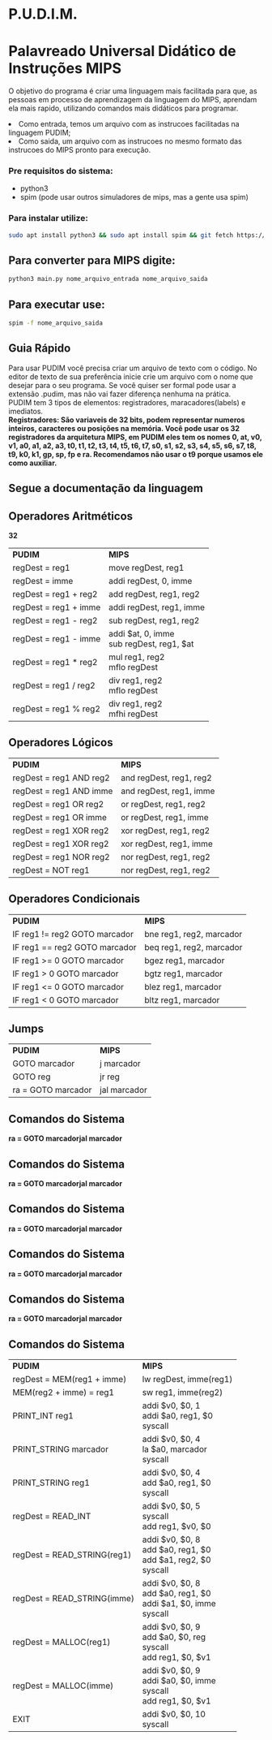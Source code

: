 # P.U.D.I.M.
# Palavreado Universal Didático de Instruções MIPS

<p>
O objetivo do programa é criar uma linguagem mais facilitada para que, as pessoas em processo de aprendizagem da linguagem do MIPS, aprendam ela mais rapido, utilizando comandos mais didáticos para programar.
	<li>Como entrada, temos um arquivo com as instrucoes facilitadas na linguagem PUDIM;</li>
	<li>Como saida, um arquivo com as instrucoes no mesmo formato das instrucoes do MIPS pronto para execução.</li>
</p>

### Pre requisitos do sistema:

- python3 
- spim (pode usar outros simuladores de mips, mas a gente usa spim)

### Para instalar utilize:

```bash
sudo apt install python3 && sudo apt install spim && git fetch https://github.com/ThalesSilva19/mipsPython
```

<h2>Para converter para MIPS digite:</h2>

```bash
python3 main.py nome_arquivo_entrada nome_arquivo_saida  
```

<h2>Para executar use:</h2>

<div>
</div>

```bash
spim -f nome_arquivo_saida  
```
<div>
</div>

<h2>Guia Rápido</h2>
	<p>Para usar PUDIM você precisa criar um arquivo de texto com o código. No editor de texto de sua preferência inicie crie um arquivo com o nome que desejar para o seu programa. Se você quiser ser formal pode usar a extensão .pudim, mas não vai fazer diferença nenhuma na prática.<br>
	PUDIM tem 3 tipos de elementos: registradores, maracadores(labels) e imediatos.<br>
	<b>Registradores:<b>
	São variaveis de 32 bits, podem representar numeros inteiros, caracteres ou posições na memória. Você pode usar os 32 registradores da arquitetura MIPS, em PUDIM eles tem os nomes 0, at, v0, v1, a0, a1, a2, a3, t0, t1, t2, t3, t4, t5, t6, t7, s0, s1, s2, s3, s4, s5, s6, s7, t8, t9, k0, k1, gp, sp, fp e ra. Recomendamos não usar o t9 porque usamos ele como auxiliar.
		
</p>

<h2>Segue a documentação da linguagem</h2>

<div>

<h2>Operadores Aritméticos</h2>
	<table>
		<tr><td><b>PUDIM</b></td><td><b>MIPS</b></td></tr>
		<tr><td>regDest = reg1</td><td>move regDest, reg1</td></tr>
		<tr><td>regDest = imme</td><td>addi regDest, 0, imme</td></tr>32
		<tr><td>regDest = reg1 + reg2</td><td>add regDest, reg1, reg2</td></tr>
		<tr><td>regDest = reg1 + imme</td><td>addi regDest, reg1, imme</td></tr>
		<tr><td>regDest = reg1 - reg2</td><td>sub regDest, reg1, reg2</td></tr>
		<tr><td>regDest = reg1 - imme</td><td>addi $at, 0, imme<br>sub regDest, reg1, $at</td></tr>
		<tr><td>regDest = reg1 * reg2</td><td>mul reg1, reg2 <br> mflo regDest</td></tr>
		<tr><td>regDest = reg1 / reg2</td><td>div reg1, reg2 <br> mflo regDest</td></tr>
		<tr><td>regDest = reg1 % reg2</td><td>div reg1, reg2 <br> mfhi regDest</td></tr>
	</table>

<h2>Operadores Lógicos</h2>
	<table>
		<tr><td><b>PUDIM</b></td><td><b>MIPS</b></td></tr>
		<trW><td>regDest = reg1 AND reg2</td><td>and regDest, reg1, reg2</td></tr>
		<tr><td>regDest = reg1 AND imme</td><td>and regDest, reg1, imme</td></tr>
		<tr><td>regDest = reg1 OR reg2</td><td>or regDest, reg1, reg2</td></tr>
		<tr><td>regDest = reg1 OR imme</td><td>or regDest, reg1, imme</td></tr>
		<tr><td>regDest = reg1 XOR reg2</td><td>xor regDest, reg1, reg2</td></tr>
		<tr><td>regDest = reg1 XOR reg2</td><td>xor regDest, reg1, imme</td></tr>
		<tr><td>regDest = reg1 NOR reg2</td><td>nor regDest, reg1, reg2</td></tr>
		<tr><td>regDest = NOT reg1</td><td>nor regDest, reg1, reg2</td></tr>
	</table>

<h2>Operadores Condicionais</h2>
	<table>
		<tr><td><b>PUDIM</b></td><td><b>MIPS</b></td></tr>
		<tr><td>IF reg1 != reg2 GOTO marcador</td><td>bne reg1, reg2, marcador</td></tr>
		<tr><td>IF reg1 == reg2 GOTO marcador</td><td>beq reg1, reg2, marcador</td></tr>
		<tr><td>IF reg1 >= 0 GOTO marcador</td><td>bgez reg1, marcador</td></tr>
		<tr><td>IF reg1 > 0 GOTO marcador</td><td>bgtz reg1, marcador</td></tr>
		<tr><td>IF reg1 <= 0 GOTO marcador</td><td>blez reg1, marcador</td></tr>
		<tr><td>IF reg1 < 0 GOTO marcador</td><td>bltz reg1, marcador</td></tr>
	</table>
	
<h2>Jumps</h2>
	<table>
		<tr><td><b>PUDIM</b></td><td><b>MIPS</b></td></tr>
		<tr><td>GOTO marcador</td><td>j marcador</td></tr>
		<tr><td>GOTO reg</td><td>jr reg</td></tr>
		<tr><td>ra = GOTO marcador</td><td>jal marcador</td></tr>
	</table>

<h2>Comandos do Sistema</h2>
		<tr><td>ra = GOTO marcador</td><td>jal marcador</td></tr>
	</table>

<h2>Comandos do Sistema</h2>
		<tr><td>ra = GOTO marcador</td><td>jal marcador</td></tr>
	</table>

<h2>Comandos do Sistema</h2>
		<tr><td>ra = GOTO marcador</td><td>jal marcador</td></tr>
	</table>

<h2>Comandos do Sistema</h2>
		<tr><td>ra = GOTO marcador</td><td>jal marcador</td></tr>
	</table>

<h2>Comandos do Sistema</h2>
		<tr><td>ra = GOTO marcador</td><td>jal marcador</td></tr>
	</table>

<h2>Comandos do Sistema</h2>
	<table>
		<tr><td><b>PUDIM</b></td><td><b>MIPS</b></td></tr>
		<tr><td>regDest = MEM(reg1 + imme)</td><td>lw regDest, imme(reg1)</td></tr>
		<tr><td>MEM(reg2 + imme) = reg1</td><td>sw reg1, imme(reg2)</td></tr>
		<tr><td>PRINT_INT reg1</td><td>addi $v0, $0, 1<br>addi $a0, reg1, $0<br>syscall</td></tr>
		<tr><td>PRINT_STRING marcador</td><td>addi $v0, $0, 4<br>la $a0, marcador<br>syscall</td></tr>
		<tr><td>PRINT_STRING reg1</td><td>addi $v0, $0, 4<br>add $a0, reg1, $0<br>syscall</td></tr>
		<tr><td>regDest = READ_INT</td><td>addi $v0, $0, 5<br>syscall<br>add reg1, $v0, $0</td></tr>
		<tr><td>regDest = READ_STRING(reg1)</td><td>addi $v0, $0, 8<br>add $a0, reg1, $0<br>add $a1, reg2, $0<br>syscall</td></tr>
		<tr><td>regDest = READ_STRING(imme)</td><td>addi $v0, $0, 8<br>add $a0, reg1, $0<br>addi $a1, $0, imme<br>syscall</td></tr>
		<tr><td>regDest = MALLOC(reg1)</td><td>addi $v0, $0, 9<br>add $a0, $0, reg<br>syscall<br>add reg1, $0, $v1</td></tr>
		<tr><td>regDest = MALLOC(imme)</td><td>addi $v0, $0, 9<br>addi $a0, $0, imme<br>syscall<br>add reg1, $0, $v1</td></tr>
		<tr><td>EXIT</td><td>addi $v0, $0, 10<br>syscall</td></tr>
	</table>
</div>
